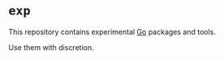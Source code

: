 # `exp`

This repository contains experimental [Go](https://golang.org)
packages and tools.

Use them with discretion.
